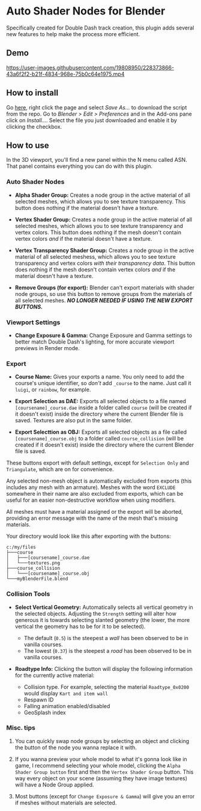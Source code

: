 # Auto Shader Nodes for Blender

Specifically created for Double Dash track creation, this plugin adds several new features to help make the process more efficient.

## Demo
https://user-images.githubusercontent.com/19808950/228373866-43a6f2f2-b21f-4834-968e-75b0c64e1975.mp4

## How to install
Go [here](https://raw.githubusercontent.com/GerasSB/BlenderASN/main/auto_shader_pnl.py), right click the page and select *Save As...* to download the script from the repo. Go to *Blender > Edit > Preferences* and in the Add-ons pane click on *Install...*. Select the file you just downloaded and enable it by clicking the checkbox.

## How to use

In the 3D viewport, you'll find a new panel within the N menu called ASN. That panel contains everything you can do with this plugin.

### Auto Shader Nodes
* **Alpha Shader Group:** Creates a node group in the active material of all selected meshes, which allows you to see texture transparency. This button does nothing if the material doesn't have a texture.

* **Vertex Shader Group:** Creates a node group in the active material of all selected meshes, which allows you to see texture transparency and vertex colors. This button does nothing if the mesh doesn't contain vertex colors *and* if the material doesn't have a texture.

* **Vertex Transparency Shader Group:** Creates a node group in the active material of all selected meshess, which allows you to see texture transparency and vertex colors *with their transparency data*. This button does nothing if the mesh doesn't contain vertex colors *and* if the material doesn't have a texture.

* **Remove Groups (for export):** Blender can't export materials with shader node groups, so use this button to remove groups from the materials of all selected meshes. ***NO LONGER NEEDED IF USING THE NEW EXPORT BUTTONS.***

### Viewport Settings

* **Change Exposure & Gamma:** Change Exposure and Gamma settings to better match Double Dash's lighting, for more accurate viewport previews in Render mode.
### Export

* **Course Name:** Gives your exports a name. You only need to add the course's unique identifier, so *don't* add `_course` to the name. Just call it `luigi`, or `rainbow`, for example.

* **Export Selection as DAE:** Exports all selected objects to a file named `[coursename]_course.dae` inside a folder called `course` (will be created if it doesn't exist) inside the directory where the current Blender file is saved. Textures are also put in the same folder.

* **Export Selecttion as OBJ:** Exports all selected objects as a file called `[coursename]_course.obj` to a folder called `course_collision` (will be created if it doesn't exist) inside the directory where the current Blender file is saved.

These buttons export with default settings, except for `Selection Only` and `Triangulate`, which are on for convenience.

Any selected non-mesh object is automatically excluded from exports (this includes any mesh with an armature). Meshes with the word `EXCLUDE` somewhere in their name are also excluded from exports, which can be useful for an easier non-destructive workflow when using modifiers.

All meshes must have a material assigned or the export will be aborted, providing an error message with the name of the mesh that's missing materials.

Your directory would look like this after exporting with the buttons:
```
c:/my/files
├───course
│   ├───[coursename]_course.dae
│   └───textures.png
├───course_collision
│   └───[coursename]_course.obj
└───myBlenderFile.blend
```

### Collision Tools

* **Select Vertical Geometry:** Automatically selects all vertical geometry in the selected objects. Adjusting the `Strength` setting will alter how generous it is towards selecting slanted geometry (the lower, the more vertical the geometry has to be for it to be selected).
    * The default (`0.5`) is the steepest a *wall* has been observed to be in vanilla courses.
    * The lowest (`0.37`) is the steepest a *road* has been observed to be in vanilla courses.

* **Roadtype Info:** Clicking the button will display the following information for the currently active material:
    * Collision type. For example, selecting the material `Roadtype_0x0200` would display `Kart and item wall`
    * Respawn ID
    * Falling animation enabled/disabled
    * GeoSplash index

### Misc. tips

1. You can quickly swap node groups by selecting an object and clicking the button of the node you wanna replace it with.

1. If you wanna preview your whole model to what it's gonna look like in game, I recommend selecting your whole model, clicking the `Alpha Shader Group button` first and then the `Vertex Shader Group` button. This way every object on your scene (assuming they have image textures) will have a Node Group applied.

1. Most buttons (except for `Change Exposure & Gamma`) will give you an error if meshes without materials are selected.